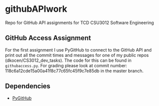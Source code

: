 # githubAPIwork
Repo for GitHub API assignments for TCD CSU3012 Software Engineering

## GitHub Access Assignment
For the first assignment I use PyGitHub to connect to the GitHub API and print out all the commit times and messages for one of my public repos (dkocen/CS3012_dev_tasks). The code for this can be found in `githubaccess.py`. For grading please look at commit number: 118c6a12cde15a00a41f8c77c65fc45f9c7e85db in the master branch.

## Dependencies
- [PyGitHub](https://pypi.org/project/PyGithub/)

